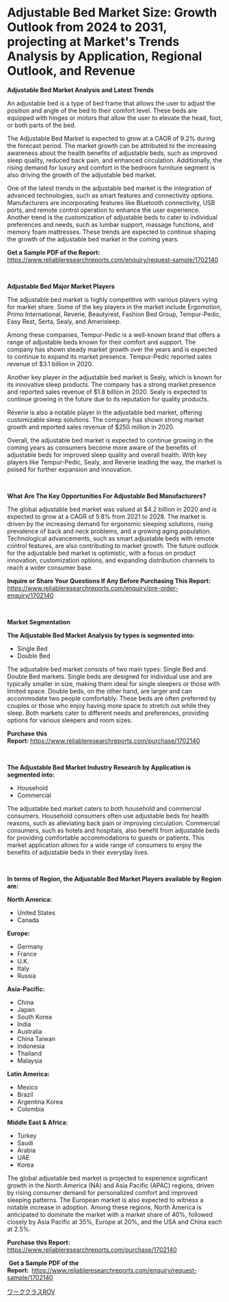 <p><h1>Adjustable Bed Market Size: Growth Outlook from 2024 to 2031, projecting at Market's Trends Analysis by Application, Regional Outlook, and Revenue</h1></p><p><strong>Adjustable Bed Market Analysis and Latest Trends</strong></p>
<p><p>An adjustable bed is a type of bed frame that allows the user to adjust the position and angle of the bed to their comfort level. These beds are equipped with hinges or motors that allow the user to elevate the head, foot, or both parts of the bed. </p><p>The Adjustable Bed Market is expected to grow at a CAGR of 9.2% during the forecast period. The market growth can be attributed to the increasing awareness about the health benefits of adjustable beds, such as improved sleep quality, reduced back pain, and enhanced circulation. Additionally, the rising demand for luxury and comfort in the bedroom furniture segment is also driving the growth of the adjustable bed market.</p><p>One of the latest trends in the adjustable bed market is the integration of advanced technologies, such as smart features and connectivity options. Manufacturers are incorporating features like Bluetooth connectivity, USB ports, and remote control operation to enhance the user experience. Another trend is the customization of adjustable beds to cater to individual preferences and needs, such as lumbar support, massage functions, and memory foam mattresses. These trends are expected to continue shaping the growth of the adjustable bed market in the coming years.</p></p>
<p><strong>Get a Sample PDF of the Report:&nbsp;</strong> <a href="https://www.reliableresearchreports.com/enquiry/request-sample/1702140">https://www.reliableresearchreports.com/enquiry/request-sample/1702140</a></p>
<p>&nbsp;</p>
<p><strong>Adjustable Bed Major Market Players</strong></p>
<p><p>The adjustable bed market is highly competitive with various players vying for market share. Some of the key players in the market include Ergomotion, Primo International, Reverie, Beautyrest, Fashion Bed Group, Tempur-Pedic, Easy Rest, Serta, Sealy, and Amerisleep.</p><p>Among these companies, Tempur-Pedic is a well-known brand that offers a range of adjustable beds known for their comfort and support. The company has shown steady market growth over the years and is expected to continue to expand its market presence. Tempur-Pedic reported sales revenue of $3.1 billion in 2020.</p><p>Another key player in the adjustable bed market is Sealy, which is known for its innovative sleep products. The company has a strong market presence and reported sales revenue of $1.8 billion in 2020. Sealy is expected to continue growing in the future due to its reputation for quality products.</p><p>Reverie is also a notable player in the adjustable bed market, offering customizable sleep solutions. The company has shown strong market growth and reported sales revenue of $250 million in 2020.</p><p>Overall, the adjustable bed market is expected to continue growing in the coming years as consumers become more aware of the benefits of adjustable beds for improved sleep quality and overall health. With key players like Tempur-Pedic, Sealy, and Reverie leading the way, the market is poised for further expansion and innovation.</p></p>
<p>&nbsp;</p>
<p><strong>What Are The Key Opportunities For Adjustable Bed Manufacturers?</strong></p>
<p><p>The global adjustable bed market was valued at $4.2 billion in 2020 and is expected to grow at a CAGR of 5.8% from 2021 to 2028. The market is driven by the increasing demand for ergonomic sleeping solutions, rising prevalence of back and neck problems, and a growing aging population. Technological advancements, such as smart adjustable beds with remote control features, are also contributing to market growth. The future outlook for the adjustable bed market is optimistic, with a focus on product innovation, customization options, and expanding distribution channels to reach a wider consumer base.</p></p>
<p><strong>Inquire or Share Your Questions If Any Before Purchasing This Report:</strong> <a href="https://www.reliableresearchreports.com/enquiry/pre-order-enquiry/1702140">https://www.reliableresearchreports.com/enquiry/pre-order-enquiry/1702140</a></p>
<p>&nbsp;</p>
<p><strong>Market Segmentation</strong></p>
<p><strong>The Adjustable Bed Market Analysis by types is segmented into:</strong></p>
<p><ul><li>Single Bed</li><li>Double Bed</li></ul></p>
<p><p>The adjustable bed market consists of two main types: Single Bed and Double Bed markets. Single beds are designed for individual use and are typically smaller in size, making them ideal for single sleepers or those with limited space. Double beds, on the other hand, are larger and can accommodate two people comfortably. These beds are often preferred by couples or those who enjoy having more space to stretch out while they sleep. Both markets cater to different needs and preferences, providing options for various sleepers and room sizes.</p></p>
<p><strong>Purchase this Report:&nbsp;</strong><a href="https://www.reliableresearchreports.com/purchase/1702140">https://www.reliableresearchreports.com/purchase/1702140</a></p>
<p>&nbsp;</p>
<p><strong>The Adjustable Bed Market Industry Research by Application is segmented into:</strong></p>
<p><ul><li>Household</li><li>Commercial</li></ul></p>
<p><p>The adjustable bed market caters to both household and commercial consumers. Household consumers often use adjustable beds for health reasons, such as alleviating back pain or improving circulation. Commercial consumers, such as hotels and hospitals, also benefit from adjustable beds for providing comfortable accommodations to guests or patients. This market application allows for a wide range of consumers to enjoy the benefits of adjustable beds in their everyday lives.</p></p>
<p>&nbsp;</p>
<p><strong>In terms of Region, the Adjustable Bed Market Players available by Region are:</strong></p>
<p>
    <p> <strong> North America: </strong>
        <ul>
            <li>United States</li>
            <li>Canada</li>
        </ul>
        </p> 
    <p> <strong> Europe: </strong>
        <ul>
            <li>Germany</li>
            <li>France</li>
            <li>U.K.</li>
            <li>Italy</li>
            <li>Russia</li>
        </ul>
        </p> 
    <p> <strong> Asia-Pacific: </strong>
        <ul>
            <li>China</li>
            <li>Japan</li>
            <li>South Korea</li>
            <li>India</li>
            <li>Australia</li>
            <li>China Taiwan</li>
            <li>Indonesia</li>
            <li>Thailand</li>
            <li>Malaysia</li>
        </ul>
        </p> 
    <p> <strong> Latin America: </strong>
        <ul>
            <li>Mexico</li>
            <li>Brazil</li>
            <li>Argentina Korea</li>
            <li>Colombia</li>
        </ul>
        </p> 
    <p> <strong> Middle East & Africa: </strong>
        <ul>
            <li>Turkey</li>
            <li>Saudi</li>
            <li>Arabia</li>
            <li>UAE</li>
            <li>Korea</li>
        </ul>
    </p>
    </p>
<p><p>The global adjustable bed market is projected to experience significant growth in the North America (NA) and Asia Pacific (APAC) regions, driven by rising consumer demand for personalized comfort and improved sleeping patterns. The European market is also expected to witness a notable increase in adoption. Among these regions, North America is anticipated to dominate the market with a market share of 40%, followed closely by Asia Pacific at 35%, Europe at 20%, and the USA and China each at 2.5%.</p></p>
<p><strong>Purchase this Report: </strong><a href="https://www.reliableresearchreports.com/purchase/1702140">https://www.reliableresearchreports.com/purchase/1702140</a></p>
<p>&nbsp;<strong>Get a Sample PDF of the Report:&nbsp;&nbsp;</strong><a href="https://www.reliableresearchreports.com/enquiry/request-sample/1702140">https://www.reliableresearchreports.com/enquiry/request-sample/1702140</a></p>
<p><strong></strong></p>
<p><p><a href="https://github.com/Sophiaard2003/Market-Research-Report-List-1/blob/main/57844096313.md">ワーククラスROV</a></p></p>